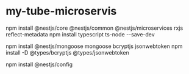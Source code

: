 # my-tube-microservis
npm install @nestjs/core @nestjs/common @nestjs/microservices rxjs reflect-metadata
npm install typescript ts-node --save-dev


npm install @nestjs/mongoose mongoose bcryptjs jsonwebtoken
npm install -D @types/bcryptjs @types/jsonwebtoken


npm install @nestjs/config